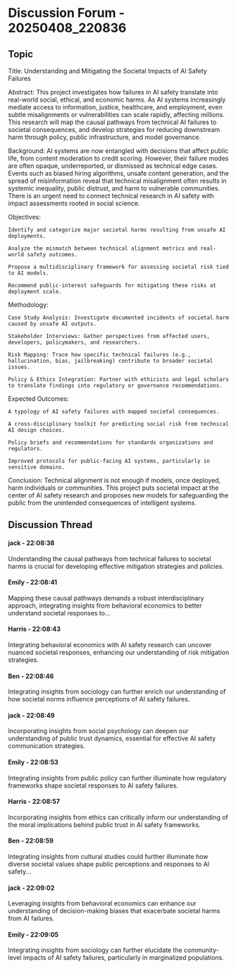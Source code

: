 # Discussion Forum - 20250408_220836

## Topic

Title: Understanding and Mitigating the Societal Impacts of AI Safety Failures

Abstract:
This project investigates how failures in AI safety translate into real-world social, ethical, and economic harms. As AI systems increasingly mediate access to information, justice, healthcare, and employment, even subtle misalignments or vulnerabilities can scale rapidly, affecting millions. This research will map the causal pathways from technical AI failures to societal consequences, and develop strategies for reducing downstream harm through policy, public infrastructure, and model governance.

Background:
AI systems are now entangled with decisions that affect public life, from content moderation to credit scoring. However, their failure modes are often opaque, underreported, or dismissed as technical edge cases. Events such as biased hiring algorithms, unsafe content generation, and the spread of misinformation reveal that technical misalignment often results in systemic inequality, public distrust, and harm to vulnerable communities. There is an urgent need to connect technical research in AI safety with impact assessments rooted in social science.

Objectives:

    Identify and categorize major societal harms resulting from unsafe AI deployments.

    Analyze the mismatch between technical alignment metrics and real-world safety outcomes.

    Propose a multidisciplinary framework for assessing societal risk tied to AI models.

    Recommend public-interest safeguards for mitigating these risks at deployment scale.

Methodology:

    Case Study Analysis: Investigate documented incidents of societal harm caused by unsafe AI outputs.

    Stakeholder Interviews: Gather perspectives from affected users, developers, policymakers, and researchers.

    Risk Mapping: Trace how specific technical failures (e.g., hallucination, bias, jailbreaking) contribute to broader societal issues.

    Policy & Ethics Integration: Partner with ethicists and legal scholars to translate findings into regulatory or governance recommendations.

Expected Outcomes:

    A typology of AI safety failures with mapped societal consequences.

    A cross-disciplinary toolkit for predicting social risk from technical AI design choices.

    Policy briefs and recommendations for standards organizations and regulators.

    Improved protocols for public-facing AI systems, particularly in sensitive domains.

Conclusion:
Technical alignment is not enough if models, once deployed, harm individuals or communities. This project puts societal impact at the center of AI safety research and proposes new models for safeguarding the public from the unintended consequences of intelligent systems.

## Discussion Thread

#### jack - 22:08:38

Understanding the causal pathways from technical failures to societal harms is crucial for developing effective mitigation strategies and policies.

#### Emily - 22:08:41

Mapping these causal pathways demands a robust interdisciplinary approach, integrating insights from behavioral economics to better understand societal responses to...

#### Harris - 22:08:43

Integrating behavioral economics with AI safety research can uncover nuanced societal responses, enhancing our understanding of risk mitigation strategies.

#### Ben - 22:08:46

Integrating insights from sociology can further enrich our understanding of how societal norms influence perceptions of AI safety failures.

#### jack - 22:08:49

Incorporating insights from social psychology can deepen our understanding of public trust dynamics, essential for effective AI safety communication strategies.

#### Emily - 22:08:53

Integrating insights from public policy can further illuminate how regulatory frameworks shape societal responses to AI safety failures.

#### Harris - 22:08:57

Incorporating insights from ethics can critically inform our understanding of the moral implications behind public trust in AI safety frameworks.

#### Ben - 22:08:59

Integrating insights from cultural studies could further illuminate how diverse societal values shape public perceptions and responses to AI safety...

#### jack - 22:09:02

Leveraging insights from behavioral economics can enhance our understanding of decision-making biases that exacerbate societal harms from AI failures.

#### Emily - 22:09:05

Integrating insights from sociology can further elucidate the community-level impacts of AI safety failures, particularly in marginalized populations.

